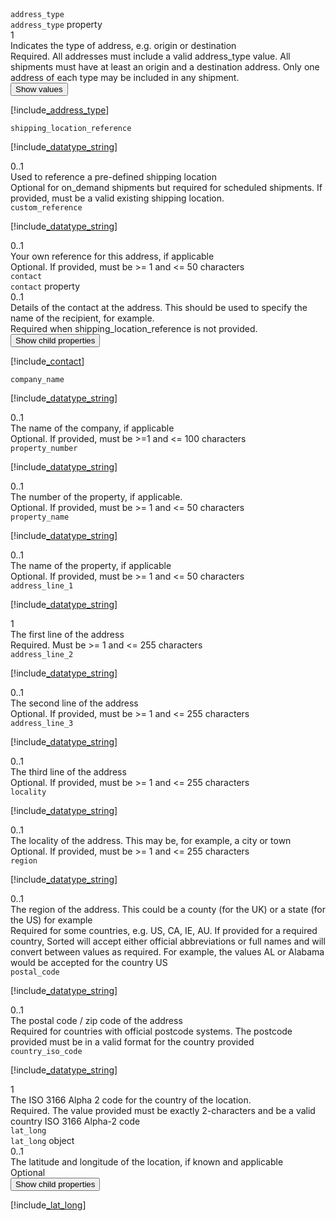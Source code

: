 <div class="property">
    <div class="name"><code>address_type</code></div>
    <div class="type"><code>address_type</code> property</div>
    <div class="occurs">1</div>
    <div class="description">Indicates the type of address, e.g. origin or destination	</div>
    <div class="validation">Required. All addresses must include a valid address_type value. All shipments must have at least an origin and a destination address. Only one address of each type may be included in any shipment.</div>     
    <div class="dropdown"> 
        <button onclick="dropFunction(this)">Show values</button>
        <div class="dropdown-content">

[!include[_address_type](_address_type.md)]
</div>
    </div>              
</div>
<div class="property">
    <div class="name"><code>shipping_location_reference</code></div>
    <div class="type">

[!include[_datatype_string](_datatype_string.md)]
</div>
    <div class="occurs">0..1</div>
    <div class="description">Used to reference a pre-defined shipping location	</div>
    <div class="validation">Optional for on_demand shipments but required for scheduled shipments. If provided, must be a valid existing shipping location.</div>
</div>
<div class="property">
    <div class="name"><code>custom_reference</code></div>
    <div class="type">

[!include[_datatype_string](_datatype_string.md)]
</div>
    <div class="occurs">0..1</div>
    <div class="description">Your own reference for this address, if applicable</div>
    <div class="validation">Optional. If provided, must be &gt;= 1 and &lt;= 50 characters</div>
</div>
<div class="property">
    <div class="name"><code>contact</code></div>
    <div class="type"><code>contact</code> property</div>
    <div class="occurs">0..1</div>
    <div class="description">Details of the contact at the address. This should be used to specify the name of the recipient, for example.	</div>
    <div class="validation">Required when shipping_location_reference is not provided.</div>     
    <div class="dropdown"> 
        <button onclick="dropFunction(this)">Show child properties</button>
        <div class="dropdown-content">

[!include[_contact](_contact.md)]
</div>
    </div>              
</div>
<div class="property">
    <div class="name"><code>company_name</code></div>
    <div class="type">

[!include[_datatype_string](_datatype_string.md)]
</div>
    <div class="occurs">0..1</div>
    <div class="description">The name of the company, if applicable	</div>
    <div class="validation">Optional. If provided, must be &gt;=1 and &lt;= 100 characters</div>
</div>
<div class="property">
    <div class="name"><code>property_number</code></div>
    <div class="type">

[!include[_datatype_string](_datatype_string.md)]
</div>
    <div class="occurs">0..1</div>
    <div class="description">The number of the property, if applicable.	</div>
    <div class="validation">Optional. If provided, must be &gt;= 1 and &lt;= 50 characters</div>
</div>
<div class="property">
    <div class="name"><code>property_name</code></div>
    <div class="type">

[!include[_datatype_string](_datatype_string.md)]
</div>
    <div class="occurs">0..1</div>
    <div class="description">The name of the property, if applicable</div>
    <div class="validation">Optional. If provided, must be &gt;= 1 and &lt;= 50 characters</div>
</div>
<div class="property">
    <div class="name"><code>address_line_1</code></div>
    <div class="type">

[!include[_datatype_string](_datatype_string.md)]
</div>
    <div class="occurs">1</div>
    <div class="description">The first line of the address</div>
    <div class="validation">Required. Must be &gt;= 1 and &lt;= 255 characters</div>
</div>
<div class="property">
    <div class="name"><code>address_line_2</code></div>
    <div class="type">

[!include[_datatype_string](_datatype_string.md)]
</div>
    <div class="occurs">0..1</div>
    <div class="description">The second line of the address</div>
    <div class="validation">Optional. If provided, must be &gt;= 1 and &lt;= 255 characters</div>
</div>
<div class="property">
    <div class="name"><code>address_line_3</code></div>
    <div class="type">

[!include[_datatype_string](_datatype_string.md)]
</div>
    <div class="occurs">0..1</div>
    <div class="description">The third line of the address</div>
    <div class="validation">Optional. If provided, must be &gt;= 1 and &lt;= 255 characters</div>
</div>
<div class="property">
    <div class="name"><code>locality</code></div>
    <div class="type">

[!include[_datatype_string](_datatype_string.md)]
</div>
    <div class="occurs">0..1</div>
    <div class="description">The locality of the address. This may be, for example, a city or town</div>
    <div class="validation">Optional. If provided, must be &gt;= 1 and &lt;= 255 characters</div>
</div>
<div class="property">
    <div class="name"><code>region</code></div>
    <div class="type">

[!include[_datatype_string](_datatype_string.md)]
</div>
    <div class="occurs">0..1</div>
    <div class="description">The region of the address. This could be a county (for the UK) or a state (for the US) for example</div>
    <div class="validation">Required for some countries, e.g. US, CA, IE, AU. If provided for a required country, Sorted will accept either official abbreviations or full names and will convert between values as required. For example, the values AL or Alabama would be accepted for the country US</div>
</div>
<div class="property">
    <div class="name"><code>postal_code</code></div>
    <div class="type">

[!include[_datatype_string](_datatype_string.md)]
</div>
    <div class="occurs">0..1</div>
    <div class="description">The postal code / zip code of the address</div>
    <div class="validation">Required for countries with official postcode systems. The postcode provided must be in a valid format for the country provided</div>
</div>
<div class="property">
    <div class="name"><code>country_iso_code</code></div>
    <div class="type">

[!include[_datatype_string](_datatype_string.md)]
</div>
    <div class="occurs">1</div>
    <div class="description">The ISO 3166 Alpha 2 code for the country of the location.	</div>
    <div class="validation">Required. The value provided must be exactly 2-characters and be a valid country ISO 3166 Alpha-2 code</div>
</div>
<div class="property">
    <div class="name"><code>lat_long</code></div>
    <div class="type"><code>lat_long</code> object </div>
    <div class="occurs">0..1</div>
    <div class="description">The latitude and longitude of the location, if known and applicable</div>
    <div class="validation">Optional</div>     
    <div class="dropdown"> 
        <button onclick="dropFunction(this)">Show child properties</button>
        <div class="dropdown-content">

[!include[_lat_long](_lat_long.md)]
</div>
    </div>              
</div>